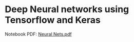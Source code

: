 # Deep Neural networks using Tensorflow and Keras

Notebook PDF: [Neural Nets.pdf](https://github.com/vineetver/Neural-nets/files/5130956/Neural.Nets.pdf)

